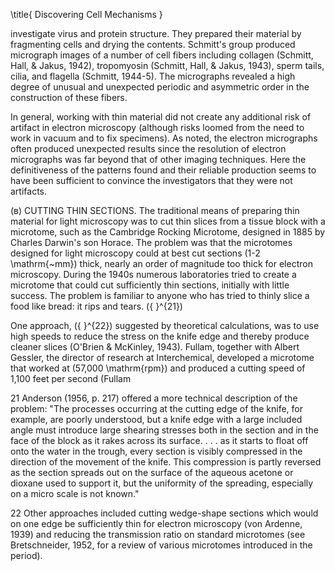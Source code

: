 \title{
Discovering Cell Mechanisms
}

investigate virus and protein structure. They prepared their material by fragmenting cells and drying the contents. Schmitt's group produced micrograph images of a number of cell fibers including collagen (Schmitt, Hall, \& Jakus, 1942), tropomyosin (Schmitt, Hall, \& Jakus, 1943), sperm tails, cilia, and flagella (Schmitt, 1944-5). The micrographs revealed a high degree of unusual and unexpected periodic and asymmetric order in the construction of these fibers.

In general, working with thin material did not create any additional risk of artifact in electron microscopy (although risks loomed from the need to work in vacuum and to fix specimens). As noted, the electron micrographs often produced unexpected results since the resolution of electron micrographs was far beyond that of other imaging techniques. Here the definitiveness of the patterns found and their reliable production seems to have been sufficient to convince the investigators that they were not artifacts.

(в) CUTTING THIN SECTIONS. The traditional means of preparing thin material for light microscopy was to cut thin slices from a tissue block with a microtome, such as the Cambridge Rocking Microtome, designed in 1885 by Charles Darwin's son Horace. The problem was that the microtomes designed for light microscopy could at best cut sections \(1-2 \mathrm{~mm}\) thick, nearly an order of magnitude too thick for electron microscopy. During the 1940s numerous laboratories tried to create a microtome that could cut sufficiently thin sections, initially with little success. The problem is familiar to anyone who has tried to thinly slice a food like bread: it rips and tears. \({ }^{21}\)

One approach, \({ }^{22}\) suggested by theoretical calculations, was to use high speeds to reduce the stress on the knife edge and thereby produce cleaner slices (O'Brien \& McKinley, 1943). Fullam, together with Albert Gessler, the director of research at Interchemical, developed a microtome that worked at \(57,000 \mathrm{rpm}\) and produced a cutting speed of 1,100 feet per second (Fullam

21 Anderson (1956, p. 217) offered a more technical description of the problem: "The processes occurring at the cutting edge of the knife, for example, are poorly understood, but a knife edge with a large included angle must introduce large shearing stresses both in the section and in the face of the block as it rakes across its surface. . . . as it starts to float off onto the water in the trough, every section is visibly compressed in the direction of the movement of the knife. This compression is partly reversed as the section spreads out on the surface of the aqueous acetone or dioxane used to support it, but the uniformity of the spreading, especially on a micro scale is not known."

22 Other approaches included cutting wedge-shape sections which would on one edge be sufficiently thin for electron microscopy (von Ardenne, 1939) and reducing the transmission ratio on standard microtomes (see Bretschneider, 1952, for a review of various microtomes introduced in the period).